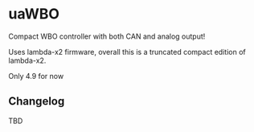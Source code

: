 # uaWBO

Compact WBO controller with both CAN and analog output!

Uses lambda-x2 firmware, overall this is a truncated compact edition of lambda-x2.

Only 4.9 for now

## Changelog

TBD

